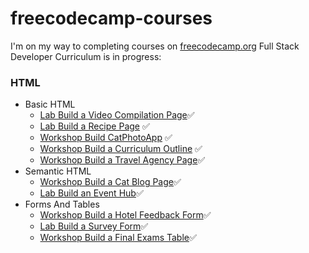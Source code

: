# freecodecamp-courses
I'm on my way to completing courses on [freecodecamp.org](freecodecamp.org)
Full Stack Developer Curriculum is in progress:
### HTML
- Basic HTML
  - [Lab Build a Video Compilation Page](https://github.com/zsakhalin/freecodecamp-courses/tree/main/Full%20Stack%20Developer%20Curriculum/HTML/Basic%20HTML/Lab%20Build%20a%20Video%20Compilation%20Page)✅
  - [Lab Build a Recipe Page](https://github.com/zsakhalin/freecodecamp-courses/tree/main/Full%20Stack%20Developer%20Curriculum/HTML/Basic%20HTML/Lab%20Build%20a%20Recipe%20Page) ✅
  - [Workshop Build CatPhotoApp](https://github.com/zsakhalin/freecodecamp-courses/tree/main/Full%20Stack%20Developer%20Curriculum/HTML/Basic%20HTML/Workshop%20Build%20CatPhotoApp) ✅
  - [Workshop Build a Curriculum Outline](https://github.com/zsakhalin/freecodecamp-courses/tree/main/Full%20Stack%20Developer%20Curriculum/HTML/Basic%20HTML/Workshop%20Build%20Curriculum%20Outline) ✅
  - [Workshop Build a Travel Agency Page](https://github.com/zsakhalin/freecodecamp-courses/tree/main/Full%20Stack%20Developer%20Curriculum/HTML/Basic%20HTML/Workshop%20Build%20a%20Travel%20Agency%20Page)✅
- Semantic HTML
  - [Workshop Build a Cat Blog Page](https://github.com/zsakhalin/freecodecamp-courses/tree/main/Full%20Stack%20Developer%20Curriculum/HTML/Semantic%20HTML)✅
  - [Lab Build an Event Hub](https://github.com/zsakhalin/freecodecamp-courses/tree/main/Full%20Stack%20Developer%20Curriculum/HTML/Semantic%20HTML/Lab%20Build%20an%20Event%20Hub)✅
- Forms And Tables
  - [Workshop Build a Hotel Feedback Form](https://github.com/zsakhalin/freecodecamp-courses/tree/main/Full%20Stack%20Developer%20Curriculum/HTML/Forms%20And%20Tables/Workshop%20Build%20a%20Hotel%20Feedback%20Form)✅
  - [Lab Build a Survey Form](https://github.com/zsakhalin/freecodecamp-courses/tree/main/Full%20Stack%20Developer%20Curriculum/HTML/Forms%20And%20Tables/Lab%20Build%20a%20Survey%20Form)✅
  - [Workshop Build a Final Exams Table](https://github.com/zsakhalin/freecodecamp-courses/tree/main/Full%20Stack%20Developer%20Curriculum/HTML/Forms%20And%20Tables/Workshop%20Build%20a%20Final%20Exams%20Table)✅
